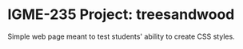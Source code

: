 # IGME-235 Project: treesandwood
Simple web page meant to test students' ability to create CSS styles.
